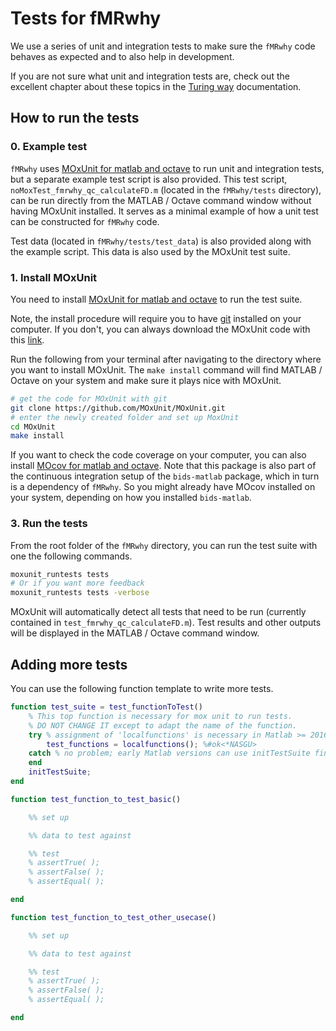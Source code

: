 # Tests for fMRwhy

We use a series of unit and integration tests to make sure the `fMRwhy` code behaves as
expected and to also help in development.

If you are not sure what unit and integration tests are, check out the excellent
chapter about these topics in the
[Turing way](https://the-turing-way.netlify.app/reproducible-research/testing.html) documentation.

## How to run the tests

### 0. Example test

`fMRwhy` uses [MOxUnit for matlab and octave](https://github.com/MOxUnit/MOxUnit) to run unit and integration tests,
but a separate example test script is also provided.
This test script, `noMoxTest_fmrwhy_qc_calculateFD.m` (located in the `fMRwhy/tests` directory),
can be run directly from the MATLAB / Octave command window without having MOxUnit installed.
It serves as a minimal example of how a unit test can be constructed for `fMRwhy` code.

Test data (located in `fMRwhy/tests/test_data`) is also provided along with the example script.
This data is also used by the MOxUnit test suite.


### 1. Install MOxUnit

You need to install
[MOxUnit for matlab and octave](https://github.com/MOxUnit/MOxUnit) to run the
test suite.

Note, the install procedure will require you to have
[git](https://git-scm.com/downloads) installed on your computer. If you don't,
you can always download the MOxUnit code with this
[link](https://github.com/MOxUnit/MOxUnit/archive/master.zip).

Run the following from your terminal after navigating to the directory where you want to install
MOxUnit. The `make install` command will find MATLAB / Octave on your system and
make sure it plays nice with MOxUnit.

```bash
# get the code for MOxUnit with git
git clone https://github.com/MOxUnit/MOxUnit.git
# enter the newly created folder and set up MoxUnit
cd MOxUnit
make install
```

If you want to check the code coverage on your computer, you can also install
[MOcov for matlab and octave](https://github.com/MOcov/MOcov). Note that this package is
also part of the continuous integration setup of the `bids-matlab` package,
which in turn is a dependency of `fMRwhy`. So you might already have MOcov installed on your system,
depending on how you installed `bids-matlab`.

### 3. Run the tests

From the root folder of the `fMRwhy` directory, you can run the test suite with one
the following commands.

```bash
moxunit_runtests tests
# Or if you want more feedback
moxunit_runtests tests -verbose
```

MOxUnit will automatically detect all tests that need to be run (currently contained in `test_fmrwhy_qc_calculateFD.m`).
Test results and other outputs will be displayed in the MATLAB / Octave command window.


## Adding more tests

You can use the following function template to write more tests.

```matlab
function test_suite = test_functionToTest()
    % This top function is necessary for mox unit to run tests.
    % DO NOT CHANGE IT except to adapt the name of the function.
    try % assignment of 'localfunctions' is necessary in Matlab >= 2016
        test_functions = localfunctions(); %#ok<*NASGU>
    catch % no problem; early Matlab versions can use initTestSuite fine
    end
    initTestSuite;
end

function test_function_to_test_basic()

    %% set up

    %% data to test against

    %% test
    % assertTrue( );
    % assertFalse( );
    % assertEqual( );

end

function test_function_to_test_other_usecase()

    %% set up

    %% data to test against

    %% test
    % assertTrue( );
    % assertFalse( );
    % assertEqual( );

end

```
